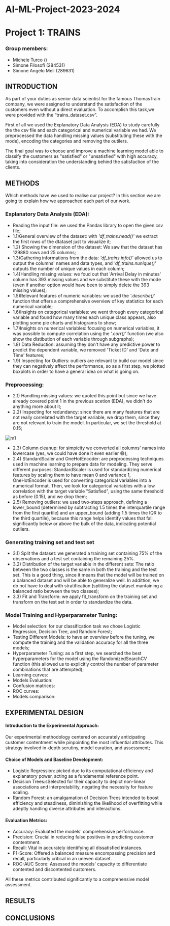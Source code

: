 # AI-ML-Project-2023-2024

# Project 1: TRAINS

### Group members:
- Michele Turco ()
- Simone Filosofi (284531)
- Simone Angelo Meli (289631)

## INTRODUCTION

As part of your duties as senior data scientist for the famous ThomasTrain company, we were assigned to understand the satisfaction of the customers even without a direct evaluation. To accomplish this task,we were provided  with the “trains_dataset.csv”.

First of all we used the Explanatory Data Analysis (EDA) to study carefully the the csv file and each categorical and numerical variable we had. We preprocessed the data handling missing values (substituting these with the mode), encoding the categories and removing the outilers. 

The final goal was to choose and improve a machine learning model able to classify the customers as "satisfied" or "unsatisfied" with high accuracy, taking into consideration the understanding behind the satisfaction of the clients.

## METHODS

Which methods have we used to realise our project?
In this section we are going to explain how we approached each part of our work.

### Explanatory Data Analysis (EDA):

- Reading the input file: we used the Pandas library to open the given csv file;
- 1.1)General overview of the dataset: with *'df_trains.head()'* we extract the first rows of the dtataset just to visualize it;
- 1.2) Showing the dimension of the dataset: We saw that the dataset has 129880 rows and 25 columns;
- 1.3)Gathering informations from the data: *'df_trains.info()'* allowed us to output the columns' names and data types, and *'df_trains.nunique()'* outputs the number of unique values in each column;
- 1.4)Handling missing values: we foud out that 'Arrival Delay in minutes' column has 393 missing values and we substitute these with the mode (even if another option would have been to simply delete the 393 missing values);
- 1.5)Relevant features of numeric variables: we used the *'.describe()'* function that offers a comprehensive overview of key statistics for each numerical variable;
- 1.6)Insights on categorical variables: we went through every categorical variable and found how many times each unique class appears, also plotting some pie charts and histograms to show;
- 1.7)Insights on numerical variables: focusing on numerical variables, it was possible to compute correlation using the *'.corr()'* function (we also show the distibution of each variable through subgraphs);
- 1.8) Data Reduction: assuming they don’t have any predictive power to predict the dependent variable, we removed 'Ticket ID' and 'Date and Time' features;
- 1.9) Inspecting for Outliers: outliers are relevant to build our model since they can negatively affect the performance, so as a first step, we  plotted boxplots in order to have a general idea on what is going on.

### Preprocessing:

- 2.1) Handling missing values: we quoted this point but since we have already covered point 1 in the previous scetion (EDA), we didn't do anything more about it;
- 2.2) Inspecting for redundancy: since there are many features that are not really correlated with the target variable, we drop them, since they are not relevant to train the model. In particular, we set the threshold at 0.15;
<img width="829" alt="m1" src="![Alt text](image.png)">

- 2.3) Column cleanup: for simpicity we converted all columns' names into lowercase (yes, we could have done it even earlier 😅);
- 2.4) StandardScaler and OneHotEncoder:  are preprocessing techniques used in machine learning to prepare data for modeling. They serve different purposes: StandardScaler is used for standardizing numerical features by scaling them to have mean 0 and variance 1, OneHotEncoder is used for converting categorical variables into a numerical format. Then, we look for categorical variables with a low correlation with the target variable "Satisfied", using the same threshold as before (0.15), and we drop them;
- 2.5) Removing outliers: we used two-steps approach, defining a lower_bound (determined by subtracting 1.5 times the interquartile range from the first quartile) and an upper_bound (adding 1.5 times the IQR to the third quartile), because this range helps identify values that fall significantly below or above the bulk of the data, indicating potential outliers.

### Generating training set and test set

- 3.1) Split the dataset: we generated a training set containing 75% of the observations and a test set containing the remaining 25%.
- 3.2) Distribution of the target variable in the different sets: The ratio between the two classes is the same in both the training and the test set. This is a good thing, since it means that the model will be trained on a balanced dataset and will be able to generalize well. In addittion, we do not have to deal with stratification (splitting the dataset mantaining a balanced ratio between the two classes);
- 3.3) Fit and Transform: we apply fit_transform on the training set and transform on the test set in order to standardize the data. 

### Model Training and Hyperparameter Tuning:

- Model selection: for our classification task we chose Logistic Regression, Decision Tree, and Random Forest;
- Testing Different Models: to have an overview before the tuning, we compute the training and the validation accuracy for all the three models;
- Hyperparameter Tuning: as a first step, we searched the best hyperparameters for the model using the RandomizedSearchCV function (this allowed us to explicitly control the number of parameter combinations that are attempted);
- Learning curves:
- Models Evaluation:
- Confusion matrices:
- ROC curves:
- Models comparison:




## EXPERIMENTAL DESIGN

#### Introduction to the Experimental Approach: 

Our experimental methodology centered on accurately anticipating customer contentment while pinpointing the most influential attributes. This strategy involved in-depth scrutiny, model curation, and assessment;

#### Choice of Models and Baseline Development: 

- Logistic Regression: picked due to its computational efficiency and explanatory power, acting as a fundamental reference point.
- Decision Trees:sSelected for their capacity to depict non-linear associations and interpretability, negating the necessity for feature scaling.
- Random Forest: an amalgamation of Decision Trees intended to boost efficiency and steadiness, diminishing the likelihood of overfitting while adeptly handling diverse attributes and interactions.

#### Evaluation Metrics:

- Accuracy: Evaluated the models' comprehensive performance.
- Precision: Crucial in reducing false positives in predicting customer contentment.
- Recall: Vital in accurately identifying all dissatisfied instances.
- F1-Score: Offered a balanced measure encompassing precision and recall, particularly critical in an uneven dataset.
- ROC-AUC Score: Assessed the models' capacity to differentiate contented and discontented customers.

All these metrics contributed significantly to a comprehensive model assessment.

## RESULTS


## CONCLUSIONS

